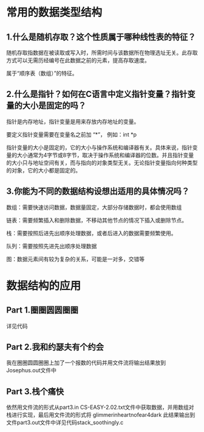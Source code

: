# 常用的数据类型结构
## 1.什么是随机存取？这个性质属于哪种线性表的特征？
随机存取指数据在被读取或写入时，所需时间与该数据所在物理选址无关。此存取方式可以无需历经编号在此数据之前的元素，提高存取速度。

属于“顺序表（数组）”的特征。
## 2.什么是指针？如何在C语言中定义指针变量？指针变量的大小是固定的吗？
指针是内存地址，指针变量是用来存放内存地址的变量。

要定义指针变量需要在变量名之前加 “*”， 例如：int *p

指针变量的大小是固定的，它的大小与操作系统和编译器有关。具体来说，指针变量的大小通常为4字节或8字节，取决于操作系统和编译器的位数。并且指针变量的大小只与地址空间有关，而与指向的对象类型无关。无论指针变量指向何种类型的对象，它的大小都是固定的。
## 3.你能为不同的数据结构设想出适用的具体情况吗？
数组：需要快速访问数据，数据量固定，大部分存储数据时，都会使用数组

链表：需要频繁插入和删除数据，不移动其他节点的情况下插入或删除节点。

栈：需要按照后进先出顺序处理数据，或者后进入的数据需要频繁使用。

队列：需要按照先进先出顺序处理数据

图：数据元素间有较为复杂的关系，可能是一对多，交错等
# 数据结构的应用
## Part 1.圈圈圆圆圈圈
详见代码
## Part 2.我和约瑟夫有个约会
我在圈圈圆圆圈圈上加了一个报数的代码并用文件流将输出结果放到Josephus.out文件中
## Part 3.栈个痛快
依然用文件流的形式从part3.in CS-EASY-2.02.txt文件中获取数据，并用数组对栈进行实现，最后用文件流的形式将
glimmerinheartnofear4dark
此结果输出到文件part3.out文件中详见代码stack_soothingly.c